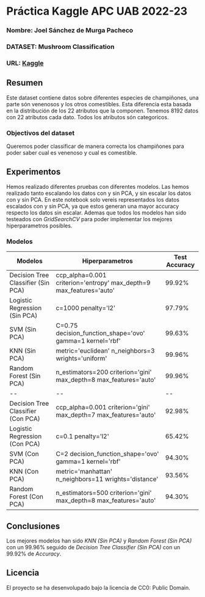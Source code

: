 # Práctica Kaggle APC UAB 2022-23
### Nombre: Joel Sánchez de Murga Pacheco 
### DATASET: Mushroom Classification
### URL: [Kaggle](https://www.kaggle.com/datasets/uciml/mushroom-classification)
## Resumen
Este dataset contiene datos sobre diferentes especies de champiñones, una parte són venenosos y los otros comestibles. Esta diferencia esta basada en la distribución de los 22 atributos que la componen.
Tenemos 8192 datos con 22 atributos cada dato. Todos los atributos són categoricos.
### Objectivos del dataset
Queremos poder classificar de manera correcta los champiñones para poder saber cual es venenoso y cual es comestible.
## Experimentos
Hemos realizado diferentes pruebas con diferentes modelos. Las hemos realizado tanto escalando los datos con y sin PCA, y sin escalar los datos con y sin PCA. En este notebook solo vereis representados los datos escalados con y sin PCA, ya que estos generan una mayor accuracy respecto los datos sin escalar.
Ademas que todos los modelos han sido testeados con *GridSearchCV* para poder implementar los mejores hiperparametros posibles.
### Modelos
| Modelos | Hiperparametros | Test Accuracy |
| -- | -- | -- |
| Decision Tree Classifier (Sin PCA) | ccp_alpha=0.001 criterion='entropy' max_depth=9 max_features='auto' | 99.92% |
| Logistic Regression (Sin PCA) | c=1000 penalty='l2' | 97.79% |
| SVM (Sin PCA) | C=0.75 decision_function_shape='ovo' gamma=1 kernel='rbf' | 99.63% |
| KNN (Sin PCA) | metric='euclidean' n_neighbors=3 wrights='uniform' | 99.96% |
| Random Forest (Sin PCA) | n_estimators=200 criterion='gini' max_depth=8 max_features='auto' | 99.96% |
| -- | -- | -- |
| Decision Tree Classifier (Con PCA) | ccp_alpha=0.001 criterion='gini' max_depth=7 max_features='auto' | 92.98% |
| Logistic Regression (Con PCA) | c=0.1 penalty='l2' | 65.42% |
| SVM (Con PCA) | C=2 decision_function_shape='ovo' gamma=1 kernel='rbf' | 94.30% |
| KNN (Con PCA) | metric='manhattan' n_neighbors=11 wrights='distance' | 93.56% |
| Random Forest (Con PCA) | n_estimators=500 criterion='gini' max_depth=8 max_features='auto' | 94.30% |
## Conclusiones
Los mejores modelos han sido *KNN (Sin PCA)* y *Random Forest (Sin PCA)* con un 99.96% seguido de *Decision Tree Classifier (Sin PCA)* con un 99.92% de *Accuracy*.
## Licencia
El proyecto se ha desenvolupado bajo la licencia de CC0: Public Domain.
